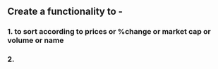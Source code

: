 ## Create a functionality to -

### 1. to sort according to prices or %change or market cap or volume or name

### 2. 